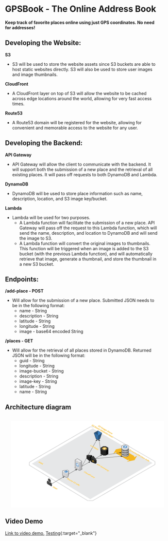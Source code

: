 # GPSBook - The Online Address Book
**Keep track of favorite places online using just GPS coordinates. No need for addresses!**

## Developing the Website:

**S3**
* S3 will be used to store the website assets since S3 buckets are able to host static websites directly. S3 will also be used to store user images and image thumbnails.

**CloudFront**
* A CloudFront layer on top of S3 will allow the website to be cached across edge locations around the world, allowing for very fast access times.

**Route53**
* A Route53 domain will be registered for the website, allowing for convenient and memorable access to the website for any user.

## Developing the Backend:

**API Gateway**
* API Gateway will allow the client to communicate with the backend. It will support both the submission of a new place and the retrieval of all existing places. It will pass off requests to both DynamoDB and Lambda.

**DynamoDB**
* DynamoDB will be used to store place information such as name, description, location, and S3 image key/bucket.

**Lambda**
* Lambda will be used for two purposes.
  * A Lambda function will facilitate the submission of a new place. API Gateway will pass off the request to this Lambda function, which will send the name, description, and location to DynamoDB and will send the image to S3.
  * A Lambda function will convert the original images to thumbnails. This function will be triggered when an image is added to the S3 bucket (with the previous Lambda function), and will automatically retrieve that image, generate a thumbnail, and store the thumbnail in a new S3 bucket.

## Endpoints:

**/add-place - POST**
* Will allow for the submission of a new place. Submitted JSON needs to be in the following format:
	* name - String
	* description - String
	* latitude - String
	* longitude - String
	* image - base64 encoded String

**/places - GET**
* Will allow for the retrieval of all places stored in DynamoDB. Returned JSON will be in the following format:
	* guid - String
	* longitude - String
	* image-bucket - String
	* description - String
	* image-key - String
	* latitude - String
	* name - String

## Architecture diagram
<br>
<img src="https://github.com/nisargnp/GPSBook/blob/master/resources/architecture_diagram.png" hspace="20">
<br>

## Video Demo
<a target="_blank" href="https://youtu.be/MPv1wcXztvc">Link to video demo.</a>
[Testing](https://youtu.be/MPv1wcXztvc){:target="_blank"}
